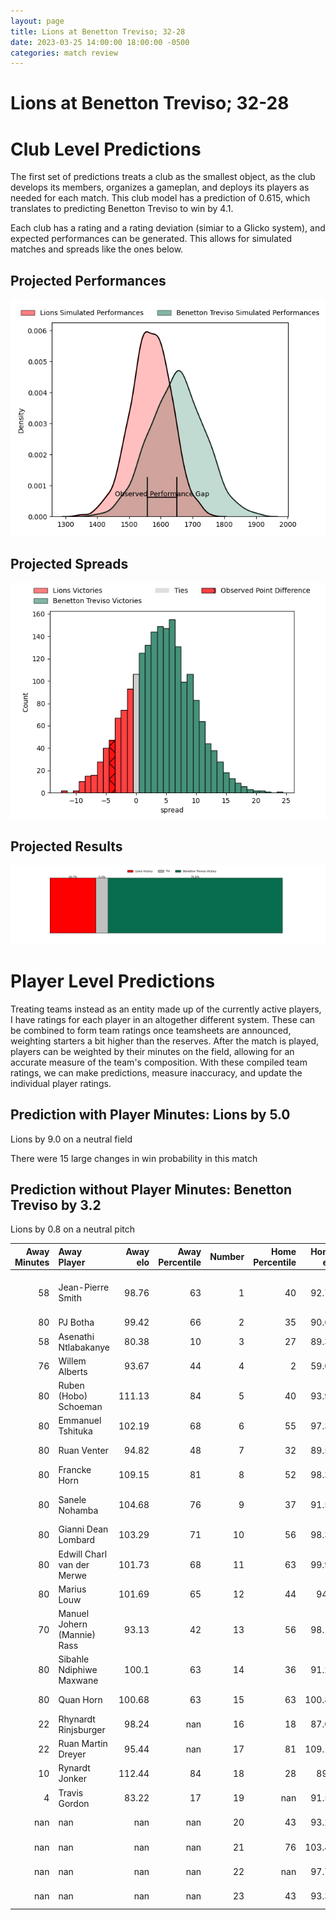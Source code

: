 ```yaml
---  
layout: page  
title: Lions at Benetton Treviso; 32-28  
date: 2023-03-25 14:00:00 18:00:00 -0500  
categories: match review  
---
```

# Lions at Benetton Treviso; 32-28

# Club Level Predictions


The first set of predictions treats a club as the smallest object, as the club develops its members, organizes a gameplan, and deploys its players as needed for each match. This club model has a prediction of 0.615, which translates to predicting Benetton Treviso to win by 4.1.

Each club has a rating and a rating deviation (simiar to a Glicko system), and expected performances can be generated. This allows for simulated matches and spreads like the ones below.
## Projected Performances


![Projected Performances](plots/performances_2023-03-25-BenettonTreviso-Lions.png)
## Projected Spreads


![Projected Spreads](plots/spreads_2023-03-25-BenettonTreviso-Lions.png)
## Projected Results


![Projected Results](plots/resultbar_2023-03-25-BenettonTreviso-Lions.png)
# Player Level Predictions


Treating teams instead as an entity made up of the currently active players, I have ratings for each player in an altogether different system. These can be combined to form team ratings once teamsheets are announced, weighting starters a bit higher than the reserves. After the match is played, players can be weighted by their minutes on the field, allowing for an accurate measure of the team's composition. With these compiled team ratings, we can make predictions, measure inaccuracy, and update the individual player ratings.
## Prediction with Player Minutes: Lions by 5.0


Lions by 9.0 on a neutral field

There were 15 large changes in win probability in this match
## Prediction without Player Minutes: Benetton Treviso by 3.2


Lions by 0.8 on a neutral pitch



|   Away Minutes | Away Player                 |   Away elo |   Away Percentile |   Number |   Home Percentile |   Home elo | Home Player                     |   Home Minutes |
|---------------:|:----------------------------|-----------:|------------------:|---------:|------------------:|-----------:|:--------------------------------|---------------:|
|             58 | Jean-Pierre Smith           |      98.76 |                63 |        1 |                40 |      92.72 | Francisco Nahuel Tetaz Chaparro |             60 |
|             80 | PJ Botha                    |      99.42 |                66 |        2 |                35 |      90.67 | Siua Maile                      |             60 |
|             58 | Asenathi Ntlabakanye        |      80.38 |                10 |        3 |                27 |      89.39 | Simone Ferrari                  |             60 |
|             76 | Willem Alberts              |      93.67 |                44 |        4 |                 2 |      59.08 | Niccolo Cannone                 |             40 |
|             80 | Ruben (Hobo) Schoeman       |     111.13 |                84 |        5 |                40 |      93.91 | Riccardo Favretto               |             80 |
|             80 | Emmanuel Tshituka           |     102.19 |                68 |        6 |                55 |      97.39 | Giovanni Pettinelli             |             80 |
|             80 | Ruan Venter                 |      94.82 |                48 |        7 |                32 |      89.56 | Manuel Zuliani                  |             50 |
|             80 | Francke Horn                |     109.15 |                81 |        8 |                52 |      98.34 | Lorenzo Cannone                 |             80 |
|             80 | Sanele Nohamba              |     104.68 |                76 |        9 |                37 |      91.51 | Dewald Otto Duvenage            |             55 |
|             80 | Gianni Dean Lombard         |     103.29 |                71 |       10 |                56 |      98.39 | Jacob Umaga                     |             80 |
|             80 | Edwill Charl van der Merwe  |     101.73 |                68 |       11 |                63 |      99.95 | Marcus Watson                   |             80 |
|             80 | Marius Louw                 |     101.69 |                65 |       12 |                44 |      94.2  | Filippo Drago                   |             65 |
|             70 | Manuel Johern (Mannie) Rass |      93.13 |                42 |       13 |                56 |      98.18 | Joaquin Riera                   |             80 |
|             80 | Sibahle Ndiphiwe Maxwane    |     100.1  |                63 |       14 |                36 |      91.26 | Onisi Ratave                    |             63 |
|             80 | Quan Horn                   |     100.68 |                63 |       15 |                63 |     100.84 | Matteo Minozzi                  |             80 |
|             22 | Rhynardt Rinjsburger        |      98.24 |               nan |       16 |                18 |      87.09 | Henry Stowers                   |             40 |
|             22 | Ruan Martin Dreyer          |      95.44 |               nan |       17 |                81 |     109.18 | Federico Ruzza                  |             30 |
|             10 | Rynardt Jonker              |     112.44 |                84 |       18 |                28 |      89.5  | Alessandro Garbisi              |             25 |
|              4 | Travis Gordon               |      83.22 |                17 |       19 |               nan |      91.53 | Thomas Gallo                    |             20 |
|            nan | nan                         |     nan    |               nan |       20 |                43 |      93.23 | Tiziano Pasquali                |             20 |
|            nan | nan                         |     nan    |               nan |       21 |                76 |     103.46 | Bautista Bernasconi             |             20 |
|            nan | nan                         |     nan    |               nan |       22 |               nan |      97.71 | Giacomo Da Re                   |             17 |
|            nan | nan                         |     nan    |               nan |       23 |                43 |      93.33 | Federico Zani                   |             15 |

